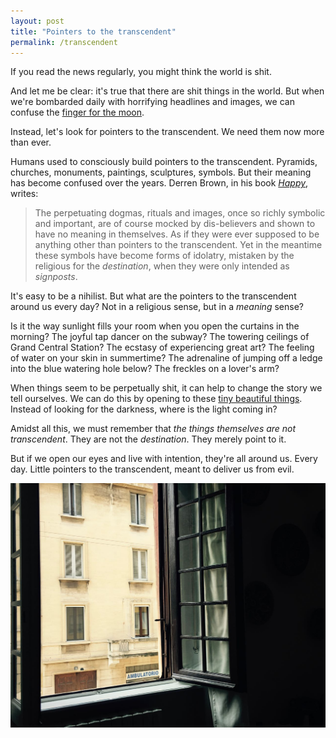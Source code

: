 ```yaml
---
layout: post
title: "Pointers to the transcendent"
permalink: /transcendent
---
```


If you read the news regularly, you might think the world is shit.

And let me be clear: it's true that there are shit things in the world. But when we're bombarded daily with horrifying headlines and images, we can confuse the [finger for the moon](http://guscuddy.com/moon).

Instead, let's look for pointers to the transcendent. We need them now more than ever.

Humans used to consciously build pointers to the transcendent. Pyramids, churches, monuments, paintings, sculptures, symbols. But their meaning has become confused over the years. Derren Brown, in his book [_Happy_](http://guscuddy.com/book/Happy), writes:

> The perpetuating dogmas, rituals and images, once so richly symbolic and important, are of course mocked by dis-believers and shown to have no meaning in themselves. As if they were ever supposed to be anything other than pointers to the transcendent. Yet in the meantime these symbols have become forms of idolatry, mistaken by the religious for the _destination_, when they were only intended as _signposts_.

It's easy to be a nihilist. But what are the pointers to the transcendent around us every day? Not in a religious sense, but in a _meaning_ sense?

Is it the way sunlight fills your room when you open the curtains in the morning? The joyful tap dancer on the subway? The towering ceilings of Grand Central Station? The ecstasy of experiencing great art? The feeling of water on your skin in summertime? The adrenaline of jumping off a ledge into the blue watering hole below? The freckles on a lover's arm?

When things seem to be perpetually shit, it can help to change the story we tell ourselves. We can do this by opening to these [tiny beautiful things](http://therumpus.net/2011/02/dear-sugar-the-rumpus-advice-column-64/). Instead of looking for the darkness, where is the light coming in?

Amidst all this, we must remember that _the things themselves are not transcendent_. They are not the _destination_. They merely point to it.

But if we open our eyes and live with intention, they're all around us. Every day. Little pointers to the transcendent, meant to deliver us from evil.

![Window](/images/window.jpg)
